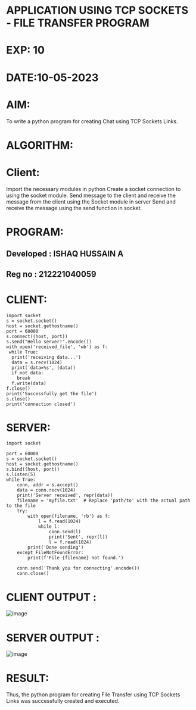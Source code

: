 # APPLICATION USING TCP SOCKETS - FILE TRANSFER PROGRAM
# EXP: 10
# DATE:10-05-2023
# AIM:
To write a python program for creating Chat using TCP Sockets Links.

# ALGORITHM:
# Client:
Import the necessary modules in python
Create a socket connection to using the socket module.
Send message to the client and receive the message from the client using the Socket module in server
Send and receive the message using the send function in socket.
# PROGRAM:

## Developed : ISHAQ HUSSAIN A
## Reg no : 212221040059

# CLIENT:
```
import socket
s = socket.socket()
host = socket.gethostname()
port = 60000
s.connect((host, port))
s.send("Hello server!".encode())
with open('received_file', 'wb') as f:
 while True:
  print('receiving data...')
  data = s.recv(1024)
  print('data=%s', (data))
  if not data:
    break
  f.write(data)
f.close()
print('Successfully get the file')
s.close()
print('connection closed')
```
# SERVER:
```
import socket

port = 60000
s = socket.socket()
host = socket.gethostname()
s.bind((host, port))
s.listen(5)
while True:
    conn, addr = s.accept()
    data = conn.recv(1024)
    print('Server received', repr(data))
    filename = 'myfile.txt'  # Replace 'path/to' with the actual path to the file
    try:
        with open(filename, 'rb') as f:
            l = f.read(1024)
            while l:
                conn.send(l)
                print('Sent', repr(l))
                l = f.read(1024)
        print('Done sending')
    except FileNotFoundError:
        print(f'File {filename} not found.')
    
    conn.send('Thank you for connecting'.encode())
    conn.close()
 ```
# CLIENT OUTPUT :
![image](https://github.com/DhanushPalani/EX-NO-10/assets/121594640/52a13d80-2a16-47c4-aab0-9234f15937e9)

# SERVER OUTPUT :
![image](https://github.com/DhanushPalani/EX-NO-10/assets/121594640/0d9ede5f-9d68-4cf9-9514-cb98a880f10c)

# RESULT:
Thus, the python program for creating File Transfer using TCP Sockets Links was successfully created and executed.
